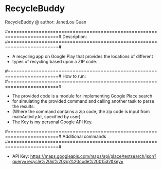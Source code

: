 # RecycleBuddy

RecycleBuddy
@ author: JanetLou Guan

#========================================================================#
Description:
#========================================================================#

*	A recycling app on Google Play that provides the locations of different 
* types of recycling based upon a ZIP code.

#========================================================================#
How to run:
#========================================================================#

*	The provided code is a module for implementing Google Place search 
* for simulating the provided command and calling another task to parse the results:
* (Where the command contains a zip code, the zip code is input from mainActivity.kt, specified by user)
* The Key is my personal Google API Key.

#========================================================================#
Additional commands
#========================================================================#
*	API Key: https://maps.googleapis.com/maps/api/place/textsearch/json?query=recycle%20in%20zip%20code%2001532&key=
